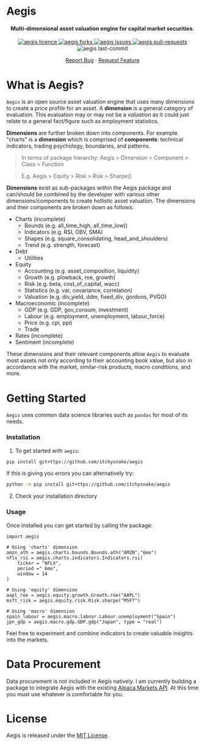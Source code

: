 # Aegis
<p align="center">
    </a>
    <h4 align="center">Multi-dimensional asset valuation engine for capital market securities.</h4>
</p>

<div align="center">
    <a href="https://github.com/itchysnake/aegis/blob/master/LICENSE" target="blank">
        <img src="https://img.shields.io/github/license/itchysnake/aegis" alt="aegis licence"/>
    </a>
    <a href="https://github.com/itchysnake/aegis/fork" target="blank">
        <img src="https://img.shields.io/github/forks/itchysnake/aegis" alt="aegis forks"/>
    </a>
    <a href="https://github.com/itchysnake/aegis/issues" target="blank">
        <img src="https://img.shields.io/github/issues/itchysnake/aegis" alt="aegis issues"/>
    </a>
    <a href="https://github.com/itchysnake/aegis/pulls" target="blank">
        <img src="https://img.shields.io/github/issues-pr/itchysnake/aegis" alt="aegis pull-requests"/>
    </a>
    <img src="https://img.shields.io/github/last-commit/itchysnake/aegis" alt="aegis last-commit"/>
</div>

<p align="center">
    <a href="https://github.com/itchysnake/aegis/issues/new/choose">Report Bug</a>
    ·
    <a href="https://github.com/itchysnake/aegis/issues/new/choose">Request Feature</a>
</p>

# What is Aegis?

`Aegis` is an open source asset valuation engine that uses many dimensions to create a price profile for an asset. A **dimension** is a general category of evaluation. This evaluation may or may not be a _valuation_ as it could just relate to a general fact/figure such as employment statistics.

**Dimensions** are further broken down into components. For example "charts" is a **dimension** which is comprised of **components**: technical indicators, trading psychology, boundaries, and patterns. 

> In terms of package hierarchy: Aegis > Dimension > Component > Class > Function

> E.g. Aegis > Equity > Risk > Risk > Sharpe()

**Dimensions** exist as sub-packages within the Aegis package and can/should be combined by the developer with various other dimensions/components to create hollistic asset valuation. The dimensions and their components are broken down as follows:
* Charts (incomplete)
    * Bounds (e.g. all_time_high, all_time_low))
    * Indicators (e.g. RSI, OBV, SMA)
    * Shapes (e.g. square_consolidating, head_and_shoulders)
    * Trend (e.g. strength, forecast)
* Debt
    * Utilities
* Equity
    * Accounting (e.g. asset_composition, liquidity)
    * Growth (e.g. plowback, roe, growth)
    * Risk (e.g. beta, cost_of_capital, wacc)
    * Statistics (e.g. var, covariance, correlation)
    * Valuation (e.g. div_yield, ddm, fixed_div, gordons, PVGO)
* Macroeconomic (incomplete)
    * GDP (e.g. GDP, gov_consum, investment)
    * Labour (e.g. employment, unemployment, labour_force)
    * Price (e.g. cpi, ppi)
    * Trade
* Rates (incomplete)
* Sentiment (incomplete)

These dimensions and their relevant components allow `Aegis` to evaluate most assets not only according to their accounting book value, but also in accordance with the market, similar-risk products, macro conditions, and more.

# Getting Started

`Aegis` uses common data science libraries such as `pandas` for most of its needs.

### Installation
1. To get started with `aegis`:
```bash
pip install git+ttps://github.com/itchysnake/aegis
```

If this is giving you errors you can alternatively try:

```bash
python -m pip install git+ttps://github.com/itchysnake/aegis
```

2. Check your installation directory

### Usage
Once installed you can get started by calling the package:

```
import aegis

# Using 'charts' dimension
amzn_ath = aegis.charts.bounds.Bounds.ath("AMZN","6mo")
nflx_rsi = aegis.charts.indicators.Indicators.rsi(
    ticker = "NFLX", 
    period =" 6mo",
    window = 14
)

# Using 'equity' dimension
aapl_roe = aegis.equity.growth.Growth.roe("AAPL")
msft_risk = aegis.equity.risk.Risk.sharpe("MSFT")

# Using 'macro' dimension
spain_labour = aegis.macro.labour.Labour.unemployment("Spain")
jpn_gdp = aegis.macro.gdp.GDP.gdp("Japan", type = "real")
```

Feel free to experiment and combine indicators to create valuable insights into the markets.

# Data Procurement

Data procurement is not included in Aegis natively. I am currently building a package to integrate Aegis with the existing [Alpaca Markets API](https://github.com/alpacahq/alpaca-trade-api-python). At this time you must use whatever is comfortable for you.

# License

Aegis is released under the [MIT License](https://github.com/itchysnake/aegis/blob/master/LICENSE).